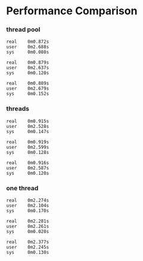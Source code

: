 # Performance Comparison

### thread pool
```
real    0m0.872s
user    0m2.688s
sys     0m0.080s

real    0m0.879s
user    0m2.637s
sys     0m0.120s

real    0m0.889s
user    0m2.679s
sys     0m0.152s
```

### threads

```
real    0m0.915s
user    0m2.528s
sys     0m0.147s

real    0m0.919s
user    0m2.599s
sys     0m0.128s

real    0m0.916s
user    0m2.587s
sys     0m0.120s
```

### one thread

```
real    0m2.274s
user    0m2.104s
sys     0m0.170s

real    0m2.281s
user    0m2.261s
sys     0m0.020s

real    0m2.377s
user    0m2.245s
sys     0m0.130s
```
